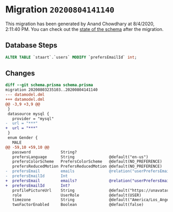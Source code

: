 # Migration `20200804141140`

This migration has been generated by Anand Chowdhary at 8/4/2020, 2:11:40 PM.
You can check out the [state of the schema](./schema.prisma) after the migration.

## Database Steps

```sql
ALTER TABLE `staart`.`users` MODIFY `prefersEmailId` int;
```

## Changes

```diff
diff --git schema.prisma schema.prisma
migration 20200803235103..20200804141140
--- datamodel.dml
+++ datamodel.dml
@@ -3,9 +3,9 @@
 }
 datasource mysql {
   provider = "mysql"
-  url = "***"
+  url = "***"
 }
 enum Gender {
   MALE
@@ -59,10 +59,10 @@
   password             String?
   prefersLanguage      String               @default("en-us")
   prefersColorScheme   PrefersColorScheme   @default(NO_PREFERENCE)
   prefersReducedMotion PrefersReducedMotion @default(NO_PREFERENCE)
-  prefersEmail         emails               @relation("userPrefersEmail", fields: [prefersEmailId], references: [id])
-  prefersEmailId       Int
+  prefersEmail         emails?              @relation("userPrefersEmail", fields: [prefersEmailId], references: [id])
+  prefersEmailId       Int?
   profilePictureUrl    String               @default("https://unavatar.now.sh/fallback.png")
   role                 UserRole             @default(USER)
   timezone             String               @default("America/Los_Angeles")
   twoFactorEnabled     Boolean              @default(false)
```


